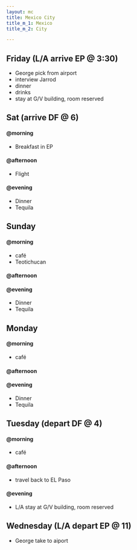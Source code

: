 ```yaml
---
layout: mc
title: Mexico City
title_m_1: Mexico
title_m_2: City

---
```

## Friday (L/A arrive EP @ 3:30)

* George pick from airport
* interview Jarrod
* dinner
* drinks
* stay at G/V building, room reserved

## Sat (arrive DF @ 6)

#### @morning

* Breakfast in EP

#### @afternoon

* Flight

#### @evening

* Dinner
* Tequila

## Sunday

#### @morning

* café
* Teotichucan

#### @afternoon

#### @evening

* Dinner
* Tequila

## Monday

#### @morning

* café

#### @afternoon

#### @evening

* Dinner
* Tequila

## Tuesday (depart DF @ 4)

#### @morning

* café

#### @afternoon

* travel back to EL Paso

#### @evening

* L/A stay at G/V building, room reserved

## Wednesday (L/A depart EP @ 11)

* George take to aiport